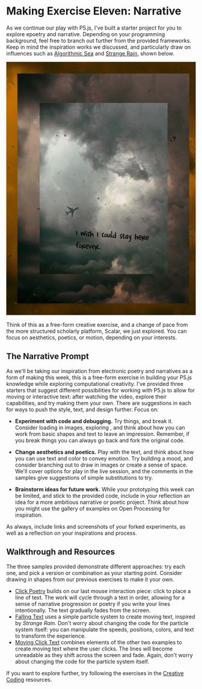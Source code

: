 # Making Exercise Eleven: Narrative

As we continue our play with P5.js, I've built a starter project for you to explore epoetry and narrative. Depending on your programming background, feel free to branch out further from the provided frameworks. Keep in mind the inspiration works we discussed, and particularly draw on influences such as [Algorithmic Sea](https://the-color-of-water.github.io/AlgorithmicSea-ObservableArti) and [Strange Rain](https://erikloyer.com/index.php/projects/detail/strange_rain), shown below.

![Strange Rain](../img/rain.png)

Think of this as a free-form creative exercise, and a change of pace from the more structured scholarly platform, Scalar, we just explored. You can focus on aesthetics, poetics, or motion, depending on your interests.

## The Narrative Prompt

As we'll be taking our inspiration from electronic poetry and narratives as a form of making this week, this is a free-form exercise in building your P5.js knowledge while exploring computational creativity. I've provided three starters that suggest different possibilities for working with P5.js to allow for moving or interactive text: after watching the video, explore their capabilities, and try making them your own. There are suggestions in each for ways to push the style, text, and design further. Focus on:

- **Experiment with code and debugging.** Try things, and break it. Consider loading in images, exploring , and think about how you can work from basic shapes and text to leave an impression. Remember, if you break things you can always go back and fork the original code.
  
- **Change aesthetics and poetics.** Play with the text, and think about how you can use text and color to convey emotion. Try building a mood, and consider branching out to draw in images or create a sense of space. We'll cover options for play in the live session, and the comments in the samples give suggestions of simple substitutions to try.

- **Brainstorm ideas for future work.** While your prototyping this week can be limited, and stick to the provided code, include in your reflection an idea for a more ambitious narrative or poetic project. Think about how you might use the gallery of examples on Open Processing for inspiration.

As always, include links and screenshots of your forked experiments, as well as a reflection on your inspirations and process.

## Walkthrough and Resources

The three samples provided demonstrate different approaches: try each one, and pick a version or combination as your starting point. Consider drawing in shapes from our previous exercises to make it your own.

- [Click Poetry](https://openprocessing.org/sketch/1325975) builds on our last mouse interaction piece: click to place a line of text. The work will cycle through a text in order, allowing for a sense of narrative progression or poetry if you write your lines intentionally. The text gradually fades from the screen.
- [Falling Text](https://openprocessing.org/sketch/1325914) uses a simple particle system to create moving text, inspired by *Strange Rain.* Don't worry about changing the code for the particle system itself: you can manipulate the speeds, positions, colors, and text to transform the experience.
- [Moving Click Text](https://openprocessing.org/sketch/1325979) combines elements of the other two examples to create moving text where the user clicks. The lines will become unreadable as they shift across the screen and fade. Again, don't worry about changing the code for the particle system itself.

If you want to explore further, try following the exercises in the [Creative Coding](https://creative-coding.decontextualize.com/) resources.
